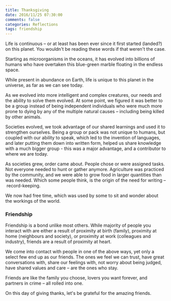 ```yaml
---
title: Thanksgiving
date: 2016/11/25 07:30:00
comments: false
categories: Reflections
tags: friendship
---
```

Life is continuous – or at least has been ever since it first started (landed?) on this planet. You wouldn't be reading these words if that weren't the case.<span class="more"></span>

Starting as microorganisms in the oceans, it has evolved into billions of humans who have overtaken this blue-green marble floating in the endless space.

While present in abundance on Earth, life is unique to this planet in the universe, as far as we can see today.

As we evolved into more intelligent and complex creatures, our needs and the ability to solve them evolved. At some point, we figured it was better to be a group instead of being independent individuals who were much more prone to dying by any of the multiple natural causes – including being killed by other animals.

Societies evolved, we took advantage of our shared learnings and used it to strengthen ourselves. Being a group or pack was not unique to humans, but coupled with our ability to speak, which led to the invention of languages, and later putting them down into written form, helped us share knowledge with a much bigger group - this was a major advantage, and a contributor to where we are today.

As societies grew, order came about. People chose or were assigned tasks. Not everyone needed to hunt or gather anymore. Agriculture was practiced by the community, and we were able to grow food in larger quantities than was needed. Which some people think, is the origin of the need for writing – record-keeping.

We now had free time, which was used by some to sit and wonder about the workings of the world.

### Friendship
Friendship is a bond unlike most others. While majority of people you interact with are either a result of proximity at birth (family), proximity at home (neighbours and society), or proximity at work (colleagues and industry), friends are a result of proximity at heart.

We come into contact with people in one of the above ways, yet only a select few end up as our friends. The ones we feel we can trust, have great conversations with, share our feelings with, not worry about being judged, have shared values and care – are the ones who stay.

Friends are like the family you choose, lovers you want forever, and partners in crime – all rolled into one.

On this day of giving thanks, let's be grateful for the amazing friends.

